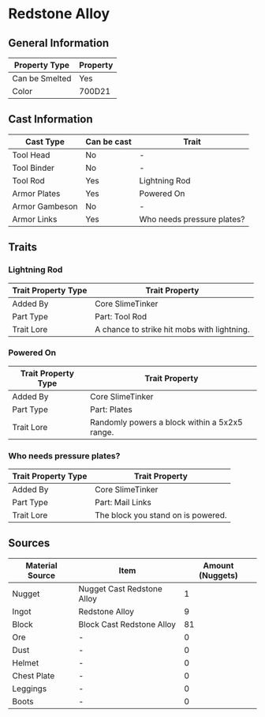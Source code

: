 # Redstone Alloy

## General Information

| Property Type  | Property |
| -------------- | -------- |
| Can be Smelted | Yes      |
| Color          | 700D21   |

## Cast Information

| Cast Type      | Can be cast | Trait                      |
| -------------- | ----------- | -------------------------- |
| Tool Head      | No          | -                          |
| Tool Binder    | No          | -                          |
| Tool Rod       | Yes         | Lightning Rod              |
| Armor Plates   | Yes         | Powered On                 |
| Armor Gambeson | No          | -                          |
| Armor Links    | Yes         | Who needs pressure plates? |

## Traits

### Lightning Rod

| Trait Property Type | Trait Property                              |
| ------------------- | ------------------------------------------- |
| Added By            | Core SlimeTinker                            |
| Part Type           | Part: Tool Rod                              |
| Trait Lore          | A chance to strike hit mobs with lightning. |

### Powered On

| Trait Property Type | Trait Property                                |
| ------------------- | --------------------------------------------- |
| Added By            | Core SlimeTinker                              |
| Part Type           | Part: Plates                                  |
| Trait Lore          | Randomly powers a block within a 5x2x5 range. |

### Who needs pressure plates?

| Trait Property Type | Trait Property                     |
| ------------------- | ---------------------------------- |
| Added By            | Core SlimeTinker                   |
| Part Type           | Part: Mail Links                   |
| Trait Lore          | The block you stand on is powered. |

## Sources

| Material Source | Item                       | Amount (Nuggets) |
| --------------- | -------------------------- | ---------------- |
| Nugget          | Nugget Cast Redstone Alloy | 1                |
| Ingot           | Redstone Alloy             | 9                |
| Block           | Block Cast Redstone Alloy  | 81               |
| Ore             | -                          | 0                |
| Dust            | -                          | 0                |
| Helmet          | -                          | 0                |
| Chest Plate     | -                          | 0                |
| Leggings        | -                          | 0                |
| Boots           | -                          | 0                |
